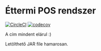 # Éttermi POS rendszer
[![CircleCI](https://circleci.com/gh/balambuc/IK_ProjektEszk.svg?style=svg)](https://circleci.com/gh/balambuc/IK_ProjektEszk)
[![codecov](https://codecov.io/gh/balambuc/IK_ProjektEszk/branch/master/graph/badge.svg)](https://codecov.io/gh/balambuc/IK_ProjektEszk)

A cím mindent elárul :)

Letölthető JAR file hamarosan.
